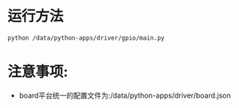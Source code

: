 # 运行方法
`python /data/python-apps/driver/gpio/main.py`

# 注意事项:
* board平台统一的配置文件为:/data/python-apps/driver/board.json
